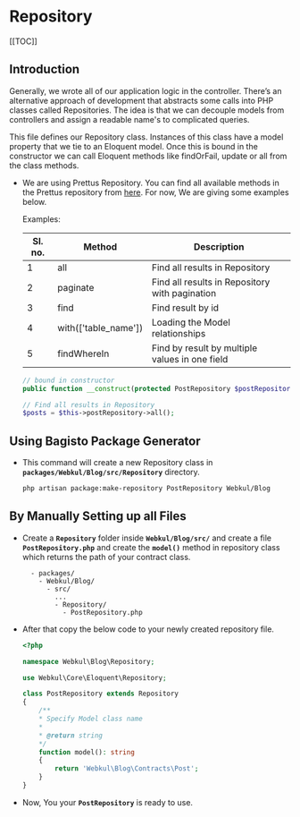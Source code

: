 # Repository

[[TOC]]

## Introduction

Generally, we wrote all of our application logic in the controller. There’s an alternative approach of development that abstracts some calls into PHP classes called Repositories. The idea is that we can decouple models from controllers and assign a readable name's to complicated queries.

This file defines our Repository class. Instances of this class have a model property that we tie to an Eloquent model. Once this is bound in the constructor we can call Eloquent methods like findOrFail, update or all from the class methods.

- We are using Prettus Repository. You can find all available methods in the Prettus repository from [here](https://github.com/andersao/l5-repository). For now, We are giving some examples below.

  Examples: 

  Sl. no. |  Method               | Description
  ------- |  ------               | ----------- 
  1       | all                   | Find all results in Repository
  2       | paginate              | Find all results in Repository with pagination
  3       | find                  | Find result by id
  4       | with(['table_name'])  | Loading the Model relationships
  5       | findWhereIn           | Find by result by multiple values in one field

  ```php
  // bound in constructor
  public function __construct(protected PostRepository $postRepository) {}
  ```

    ```php
    // Find all results in Repository
    $posts = $this->postRepository->all();
    ```

## Using Bagisto Package Generator

- This command will create a new Repository class in **`packages/Webkul/Blog/src/Repository`** directory.

  ```sh
  php artisan package:make-repository PostRepository Webkul/Blog
  ```

## By Manually Setting up all Files

- Create a **`Repository`** folder inside **`Webkul/Blog/src/`** and create a file **`PostRepository.php`** and create the **`model()`** method in repository class which returns the path of your contract class.

  ```
    - packages/
      - Webkul/Blog/
        - src/
          ...
          - Repository/
            - PostRepository.php
    ```
- After that copy the below code to your newly created repository file. 

  ~~~php
  <?php

  namespace Webkul\Blog\Repository;

  use Webkul\Core\Eloquent\Repository;

  class PostRepository extends Repository
  {
      /**
      * Specify Model class name
      *
      * @return string
      */
      function model(): string
      {
          return 'Webkul\Blog\Contracts\Post';
      }
  }
  ~~~

- Now, You your **`PostRepository`** is ready to use.